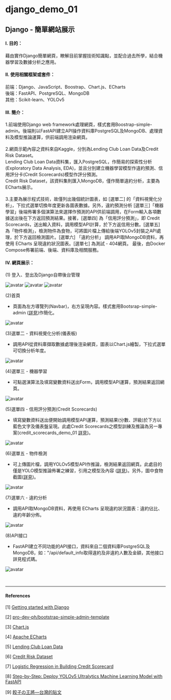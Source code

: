# **django_demo_01**


## **Django - 簡單網站展示**

#### **Ⅰ. 目的：** 
藉由實作Django簡單網頁，瞭解目前掌握技術知識點，並配合過去所學，結合機器學習及數據分析之應用。
<br> 

#### **Ⅱ. 使用相關框架或套件：**
前端：Django、JavaScript、Boostrap、Chart.js、ECharts<br>
後端：FastAPI、PostgreSQL、MongoDB<br>
其他：Scikit-learn、YOLOv5
<br>

#### **Ⅲ. 簡介：** 
1.前端使用Django web framework處理網頁，樣式套用Boostrap-simple-admin。後端則以FastAPI建立API操作資料庫PostgreSQL及MongoDB、處理資料及模型推論運算，供前端調用渲染網頁。<br><br>
2.網頁示範內容之資料來自Kaggle，分別為Lending Club Loan Data及Credit Risk Dataset。<br>Lending Club Loan Data資料集，匯入PostgreSQL，作簡易的探索性分析(Exploratory Data Analysis, EDA)，並且分別建立機器學習模型作違約預測、信用評分卡(Credit Scorecards)模型作評分預測。<br>Credit Risk Dataset，該資料集則匯入MongoDB，僅作簡單違約分析，主要為ECharts展示。<br><br>
3.主要為展示程式技術，故僅列出幾個統計圖表，如 [選單二] 的「資料視覺化分析」，下拉式選單切換年度更新各圖表數據。另外，違約預測分析 [選單三]「機器學習」後端佈署多個演算法來選擇作預測的API供前端調用，在Form輸入各項數據送出後在下方返回預測結果。接著，[選單四] 為「信用評分預測」，即 Credit Scorecards，送出輸入資料，調用模型API計算，於下方返信用分數。[選單五] 為「物件檢測」，檢測物件為食物，可將圖片檔上傳給後端YOLOv5封裝之API處理，於下方返回檢測圖片。[選單六] 「違約分析」 調用API取MongoDB資料，再使用 ECharts 呈現違約狀況圖表。[選單七] 為測試 - 404網頁。
最後，由Docker Compose佈署前端、後端、資料庫及相關服務。
<br>

#### **Ⅳ. 網頁展示：**

(1) 登入、登出及Django自帶後台管理

![avatar](./README_png/page_login.png)
![avatar](./README_png/page_logout.png)
![avatar](./README_png/page_admin.png)

(2)首頁
- 頁面為左方導覽列(Navbar)，右方呈現內容。樣式套用Bootsrap-simple-admin ([詳見](<https://github.com/pro-dev-ph/bootstrap-simple-admin-template>))作簡化。

![avatar](./README_png/page_home.png) 

(3)選單二 - 資料視覺化分析(儀表板) 

- 調用API從資料庫擷取數據處理後渲染網頁，圖表以Chart.js繪製，下拉式選單可切換分析年度。

![avatar](./README_png/page_dashboard.png)

(4)選單三 - 機器學習 

- 可點選演算法及填寫變數資料送出Form，調用模型API運算，預測結果返回網頁。

![avatar](./README_png/page_ml.png)

(5)選單四 - 信用評分預測(Credit Scorecards) 

- 填寫變數資料送出便開始調用模型API運算，預測結果(分數、評級)於下方以藍色文字及儀表盤呈現。此處Credit Scorecards之模型訓練及推論為另一專案(credit_scorecards_demo_01  [詳見](<https://github.com/qinglian1105/credit_scorecards_demo_01/tree/main>))。

![avatar](./README_png/page_scorecard.png)

(6)選單五 - 物件檢測 

- 可上傳圖片檔，調用YOLOv5模型API作推論，檢測結果返回網頁。此處目的僅是YOLO模型推論佈署之練習，引用之模型及內容 ([詳見](<https://medium.com/@auliyafirdaus03/step-by-step-deploy-yolov5-ultralytics-machine-learning-model-with-fastapi-ef6faacea4ee>))。另外，圖中食物截圖([詳見](<https://www.facebook.com/ohshotaiwan/posts/%E6%BC%A2%E7%A5%9E%E6%88%90%E5%8A%9F%E5%BA%97%E9%99%90%E5%AE%9A%E6%96%99%E7%90%86-%E5%A4%A7%E5%AE%B6%E4%BE%86%E9%A4%83%E5%AD%90%E3%81%AE%E7%8E%8B%E5%B0%87%E9%83%BD%E9%BB%9E%E4%BB%80%E9%BA%BC%E6%96%99%E7%90%86%E5%91%A2%E5%A6%82%E6%9E%9C%E6%AF%AB%E7%84%A1%E9%A0%AD%E7%B7%92%E7%9A%84%E8%A9%B1%E5%B0%8F%E7%B7%A8%E8%B6%85%E6%8E%A8%E8%96%A6%E6%96%B0%E6%89%8B%E5%85%A5%E9%96%80%E6%AC%BE%E7%8E%8B%E5%B0%87%E6%8B%89%E9%BA%B5%E5%A5%97%E9%A4%90%E7%8E%8B%E5%B0%87%E4%BA%BA%E6%B0%A3%E6%96%99%E7%90%86%E4%B8%80%E6%AC%A1%E6%94%B6%E9%9B%86%E7%8E%8B%E5%B0%87%E7%85%8E%E9%A4%83%E7%8E%8B%E5%B0%87%E7%82%92%E9%A3%AF%E7%8E%8B%E5%B0%87%E9%86%AC%E6%B2%B9%E8%B1%9A%E9%AA%A8%E6%8B%89%E9%BA%B5%E7%86%B1%E9%96%80%E8%8F%9C%E5%96%AE%E4%B8%80/380404612371913/>))。

![avatar](./README_png/page_yolov5.png)

(7)選單六 - 違約分析 

- 調用API取MongoDB資料，再使用 ECharts 呈現違約狀況圖表：違約佔比、違約年齡分佈。

![avatar](./README_png/page_default.png)

(8)API接口 
- FastAPI建立不同功能的API接口，資料來自二個資料庫PostgreSQL及MongoDB，如："/api/default_info取得違約及非違約人數及金額，其他接口詳見程式碼。

![avatar](./README_png/page_api.png)

<br>

---

#### **References**

[1] [Getting started with Django](<https://www.djangoproject.com/start/>)

[2] [pro-dev-ph/bootstrap-simple-admin-template](<https://github.com/pro-dev-ph/bootstrap-simple-admin-template>)

[3] [Chart.js](<https://www.chartjs.org/>)

[4] [Apache ECharts](<https://echarts.apache.org/zh/index.html>)

[5] [Lending Club Loan Data](<https://www.kaggle.com/datasets/adarshsng/lending-club-loan-data-csv/data>)

[6] [Credit Risk Dataset](<https://www.kaggle.com/datasets/laotse/credit-risk-dataset/data>)

[7] [Logistic Regression in Building Credit Scorecard](<https://medium.com/@rachmanto.rian/logistic-regression-in-building-credit-scorecard-924bece9f953>)

[8] [Step-by-Step: Deploy YOLOv5 Ultralytics Machine Learning Model with FastAPI](<https://medium.com/@auliyafirdaus03/step-by-step-deploy-yolov5-ultralytics-machine-learning-model-with-fastapi-ef6faacea4ee>)

[9] [餃子の王將—台灣的貼文](<https://www.facebook.com/ohshotaiwan/posts/%E6%BC%A2%E7%A5%9E%E6%88%90%E5%8A%9F%E5%BA%97%E9%99%90%E5%AE%9A%E6%96%99%E7%90%86-%E5%A4%A7%E5%AE%B6%E4%BE%86%E9%A4%83%E5%AD%90%E3%81%AE%E7%8E%8B%E5%B0%87%E9%83%BD%E9%BB%9E%E4%BB%80%E9%BA%BC%E6%96%99%E7%90%86%E5%91%A2%E5%A6%82%E6%9E%9C%E6%AF%AB%E7%84%A1%E9%A0%AD%E7%B7%92%E7%9A%84%E8%A9%B1%E5%B0%8F%E7%B7%A8%E8%B6%85%E6%8E%A8%E8%96%A6%E6%96%B0%E6%89%8B%E5%85%A5%E9%96%80%E6%AC%BE%E7%8E%8B%E5%B0%87%E6%8B%89%E9%BA%B5%E5%A5%97%E9%A4%90%E7%8E%8B%E5%B0%87%E4%BA%BA%E6%B0%A3%E6%96%99%E7%90%86%E4%B8%80%E6%AC%A1%E6%94%B6%E9%9B%86%E7%8E%8B%E5%B0%87%E7%85%8E%E9%A4%83%E7%8E%8B%E5%B0%87%E7%82%92%E9%A3%AF%E7%8E%8B%E5%B0%87%E9%86%AC%E6%B2%B9%E8%B1%9A%E9%AA%A8%E6%8B%89%E9%BA%B5%E7%86%B1%E9%96%80%E8%8F%9C%E5%96%AE%E4%B8%80/380404612371913/>)
